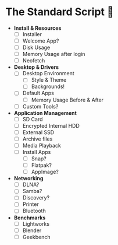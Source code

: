 # The Standard Script 📜

- **Install & Resources**
  - [ ] Installer
  - [ ] Welcome App?
  - [ ] Disk Usage
  - [ ] Memory Usage after login
  - [ ] Neofetch
- **Desktop & Drivers**
  - [ ] Desktop Environment
    - [ ] Style & Theme
    - [ ] Backgrounds!
  - [ ] Default Apps
    - [ ] Memory Usage Before & After
  - [ ] Custom Tools?
- **Application Management**
  - [ ] SD Card
  - [ ] Encrypted Internal HDD
  - [ ] External SSD
  - [ ] Archive files
  - [ ] Media Playback
  - [ ] Install Apps
    - [ ] Snap?
    - [ ] Flatpak?
    - [ ] AppImage?
- **Networking**
  - [ ] DLNA?
  - [ ] Samba?
  - [ ] Discovery?
  - [ ] Printer
  - [ ] Bluetooth
- **Benchmarks**
  - [ ] Lightworks
  - [ ] Blender
  - [ ] Geekbench

